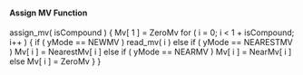 #### Assign MV Function

<div class="syntax">
assign_mv( isCompound ) {
    Mv[ 1 ] = ZeroMv
    for ( i = 0; i < 1 + isCompound; i++ ) {
        if ( yMode == NEWMV )
            read_mv( i )
        else if ( yMode == NEARESTMV )
            Mv[ i ] = NearestMv[ i ]
        else if ( yMode == NEARMV )
            Mv[ i ] = NearMv[ i ]
        else
            Mv[ i ] = ZeroMv
    }
}
</div>

